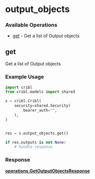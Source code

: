 # output_objects

### Available Operations

* [get](#get) - Get a list of Output objects

## get

Get a list of Output objects

### Example Usage

```python
import cribl
from cribl.models import shared

s = cribl.Cribl(
    security=shared.Security(
        bearer_auth="",
    ),
)


res = s.output_objects.get()

if res.outputs is not None:
    # handle response
```


### Response

**[operations.GetOutputObjectsResponse](../../models/operations/getoutputobjectsresponse.md)**

